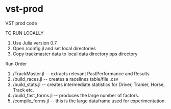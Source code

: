 # vst-prod
VST prod code

TO RUN LOCALLY
1. Use Julia version 0.7
2. Open /config.jl and set local directories
3. Copy trackmaster data to local data directory pps directory


Run Order
1. /TrackMaster.jl -- extracts relevant PastPerformance and Results
2. /build_races.jl -- creates a racelines table/file .csv 
3. /build_stats.jl  -- creates intermediate statistics for Driver, Tranier, Horse, Track etc.
4. /build_fast_forms.jl -- produces the large number of factors.
5. /compile_forms.jl -- this is the large dataframe used for experimentation.
